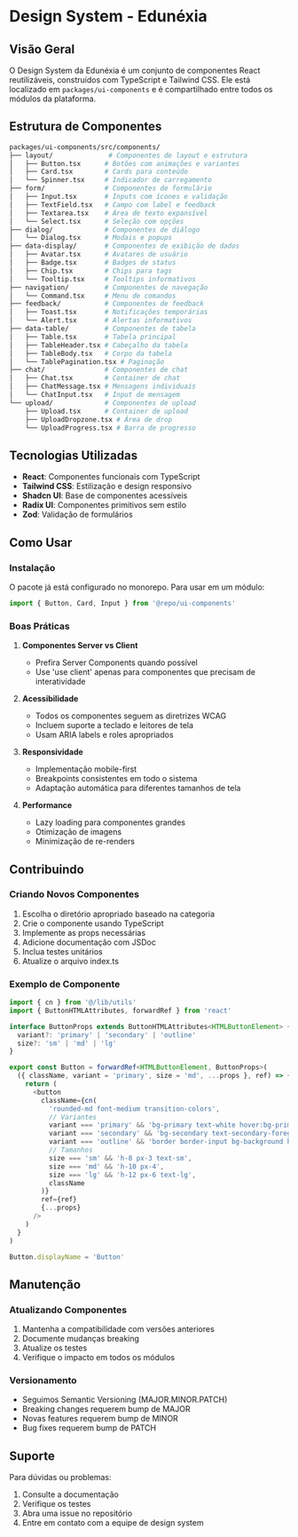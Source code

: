 <!-- cSpell:disable -->
# Design System - Edunéxia

## Visão Geral

O Design System da Edunéxia é um conjunto de componentes React reutilizáveis, construídos com TypeScript e Tailwind CSS. Ele está localizado em `packages/ui-components` e é compartilhado entre todos os módulos da plataforma.

## Estrutura de Componentes

```bash
packages/ui-components/src/components/
├── layout/              # Componentes de layout e estrutura
│   ├── Button.tsx      # Botões com animações e variantes
│   ├── Card.tsx        # Cards para conteúdo
│   └── Spinner.tsx     # Indicador de carregamento
├── form/               # Componentes de formulário
│   ├── Input.tsx       # Inputs com ícones e validação
│   ├── TextField.tsx   # Campo com label e feedback
│   ├── Textarea.tsx    # Área de texto expansível
│   └── Select.tsx      # Seleção com opções
├── dialog/             # Componentes de diálogo
│   └── Dialog.tsx      # Modais e popups
├── data-display/       # Componentes de exibição de dados
│   ├── Avatar.tsx      # Avatares de usuário
│   ├── Badge.tsx       # Badges de status
│   ├── Chip.tsx        # Chips para tags
│   └── Tooltip.tsx     # Tooltips informativos
├── navigation/         # Componentes de navegação
│   └── Command.tsx     # Menu de comandos
├── feedback/           # Componentes de feedback
│   ├── Toast.tsx       # Notificações temporárias
│   └── Alert.tsx       # Alertas informativos
├── data-table/         # Componentes de tabela
│   ├── Table.tsx       # Tabela principal
│   ├── TableHeader.tsx # Cabeçalho da tabela
│   ├── TableBody.tsx   # Corpo da tabela
│   └── TablePagination.tsx # Paginação
├── chat/               # Componentes de chat
│   ├── Chat.tsx        # Container de chat
│   ├── ChatMessage.tsx # Mensagens individuais
│   └── ChatInput.tsx   # Input de mensagem
└── upload/             # Componentes de upload
    ├── Upload.tsx      # Container de upload
    ├── UploadDropzone.tsx # Área de drop
    └── UploadProgress.tsx # Barra de progresso
```

## Tecnologias Utilizadas

- **React**: Componentes funcionais com TypeScript
- **Tailwind CSS**: Estilização e design responsivo
- **Shadcn UI**: Base de componentes acessíveis
- **Radix UI**: Componentes primitivos sem estilo
- **Zod**: Validação de formulários

## Como Usar

### Instalação

O pacote já está configurado no monorepo. Para usar em um módulo:

```typescript
import { Button, Card, Input } from '@repo/ui-components'
```

### Boas Práticas

1. **Componentes Server vs Client**
   - Prefira Server Components quando possível
   - Use 'use client' apenas para componentes que precisam de interatividade

2. **Acessibilidade**
   - Todos os componentes seguem as diretrizes WCAG
   - Incluem suporte a teclado e leitores de tela
   - Usam ARIA labels e roles apropriados

3. **Responsividade**
   - Implementação mobile-first
   - Breakpoints consistentes em todo o sistema
   - Adaptação automática para diferentes tamanhos de tela

4. **Performance**
   - Lazy loading para componentes grandes
   - Otimização de imagens
   - Minimização de re-renders

## Contribuindo

### Criando Novos Componentes

1. Escolha o diretório apropriado baseado na categoria
2. Crie o componente usando TypeScript
3. Implemente as props necessárias
4. Adicione documentação com JSDoc
5. Inclua testes unitários
6. Atualize o arquivo index.ts

### Exemplo de Componente

```typescript
import { cn } from '@/lib/utils'
import { ButtonHTMLAttributes, forwardRef } from 'react'

interface ButtonProps extends ButtonHTMLAttributes<HTMLButtonElement> {
  variant?: 'primary' | 'secondary' | 'outline'
  size?: 'sm' | 'md' | 'lg'
}

export const Button = forwardRef<HTMLButtonElement, ButtonProps>(
  ({ className, variant = 'primary', size = 'md', ...props }, ref) => {
    return (
      <button
        className={cn(
          'rounded-md font-medium transition-colors',
          // Variantes
          variant === 'primary' && 'bg-primary text-white hover:bg-primary/90',
          variant === 'secondary' && 'bg-secondary text-secondary-foreground hover:bg-secondary/80',
          variant === 'outline' && 'border border-input bg-background hover:bg-accent hover:text-accent-foreground',
          // Tamanhos
          size === 'sm' && 'h-8 px-3 text-sm',
          size === 'md' && 'h-10 px-4',
          size === 'lg' && 'h-12 px-6 text-lg',
          className
        )}
        ref={ref}
        {...props}
      />
    )
  }
)

Button.displayName = 'Button'
```

## Manutenção

### Atualizando Componentes

1. Mantenha a compatibilidade com versões anteriores
2. Documente mudanças breaking
3. Atualize os testes
4. Verifique o impacto em todos os módulos

### Versionamento

- Seguimos Semantic Versioning (MAJOR.MINOR.PATCH)
- Breaking changes requerem bump de MAJOR
- Novas features requerem bump de MINOR
- Bug fixes requerem bump de PATCH

## Suporte

Para dúvidas ou problemas:
1. Consulte a documentação
2. Verifique os testes
3. Abra uma issue no repositório
4. Entre em contato com a equipe de design system 
